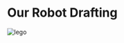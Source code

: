 Our Robot Drafting
===

![lego](https://github.com/DexterTaha/WRO-2024-FUTURE-ENGINEERS/assets/107891610/1a1eabbd-72f6-4430-81ba-82ba1ff010b3)
